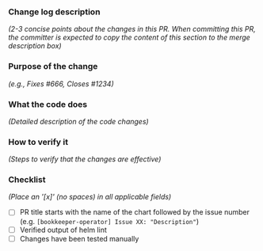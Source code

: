 ### Change log description

_(2-3 concise points about the changes in this PR. When committing this PR, the committer is expected to copy the content of this section to the merge description box)_

### Purpose of the change

_(e.g., Fixes #666, Closes #1234)_

### What the code does

_(Detailed description of the code changes)_

### How to verify it

_(Steps to verify that the changes are effective)_

### Checklist

_(Place an '[x]' (no spaces) in all applicable fields)_

- [ ] PR title starts with the name of the chart followed by the issue number (e.g. `[bookkeeper-operator] Issue XX: "Description"`)
- [ ] Verified output of helm lint
- [ ] Changes have been tested manually
